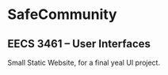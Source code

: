 # SafeCommunity

## EECS 3461 – User Interfaces

Small Static Website, for a final yeal UI project. 
